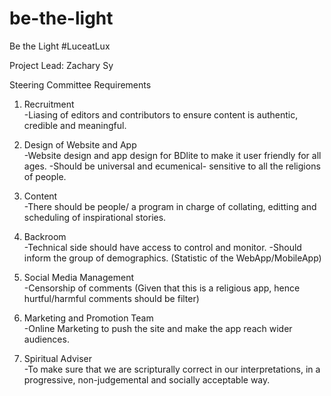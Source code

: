 # be-the-light
Be the Light #LuceatLux

Project Lead: Zachary Sy

Steering Committee Requirements

1. Recruitment </br>
-Liasing of editors and contributors to ensure content is authentic, credible and meaningful.

2. Design of Website and App </br>
-Website design and app design for BDlite to make it user friendly for all ages.
-Should be universal and ecumenical- sensitive to all the religions of people.

3. Content </br>
-There should be people/ a program in charge of collating, editting and scheduling of inspirational stories.

4. Backroom </br>
-Technical side should have access to control and monitor.
-Should inform the group of demographics. (Statistic of the WebApp/MobileApp)

5. Social Media Management </br>
-Censorship of comments (Given that this is a religious app, hence hurtful/harmful comments should be filter)

6. Marketing and Promotion Team </br>
-Online Marketing to push the site and make the app reach wider audiences.

7. Spiritual Adviser </br>
-To make sure that we are scripturally correct in our interpretations, in a progressive, non-judgemental and socially acceptable way.

